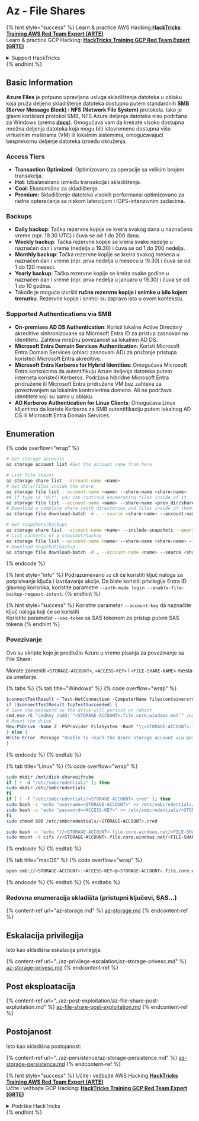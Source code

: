 # Az - File Shares

{% hint style="success" %}
Learn & practice AWS Hacking:<img src="../../../.gitbook/assets/image (1) (1) (1).png" alt="" data-size="line">[**HackTricks Training AWS Red Team Expert (ARTE)**](https://training.hacktricks.xyz/courses/arte)<img src="../../../.gitbook/assets/image (1) (1) (1).png" alt="" data-size="line">\
Learn & practice GCP Hacking: <img src="../../../.gitbook/assets/image (2).png" alt="" data-size="line">[**HackTricks Training GCP Red Team Expert (GRTE)**<img src="../../../.gitbook/assets/image (2).png" alt="" data-size="line">](https://training.hacktricks.xyz/courses/grte)

<details>

<summary>Support HackTricks</summary>

* Check the [**subscription plans**](https://github.com/sponsors/carlospolop)!
* **Join the** 💬 [**Discord group**](https://discord.gg/hRep4RUj7f) or the [**telegram group**](https://t.me/peass) or **follow** us on **Twitter** 🐦 [**@hacktricks\_live**](https://twitter.com/hacktricks_live)**.**
* **Share hacking tricks by submitting PRs to the** [**HackTricks**](https://github.com/carlospolop/hacktricks) and [**HackTricks Cloud**](https://github.com/carlospolop/hacktricks-cloud) github repos.

</details>
{% endhint %}

## Basic Information

**Azure Files** je potpuno upravljana usluga skladištenja datoteka u oblaku koja pruža deljeno skladištenje datoteka dostupno putem standardnih **SMB (Server Message Block)** i **NFS (Network File System)** protokola. Iako je glavni korišćeni protokol SMB, NFS Azure deljenja datoteka nisu podržana za Windows (prema [**docs**](https://learn.microsoft.com/en-us/azure/storage/files/files-nfs-protocol)). Omogućava vam da kreirate visoko dostupna mrežna deljenja datoteka koja mogu biti istovremeno dostupna više virtuelnim mašinama (VM) ili lokalnim sistemima, omogućavajući besprekornu deljenje datoteka između okruženja.

### Access Tiers

* **Transaction Optimized**: Optimizovano za operacije sa velikim brojem transakcija.
* **Hot**: Izbalansirano između transakcija i skladištenja.
* **Cool**: Ekonomično za skladištenje.
* **Premium:** Skladištenje datoteka visokih performansi optimizovano za radne opterećenja sa niskom latencijom i IOPS-intenzivnim zadacima.

### Backups

* **Daily backup**: Tačka rezervne kopije se kreira svakog dana u naznačeno vreme (npr. 19.30 UTC) i čuva se od 1 do 200 dana.
* **Weekly backup**: Tačka rezervne kopije se kreira svake nedelje u naznačen dan i vreme (nedelja u 19.30) i čuva se od 1 do 200 nedelja.
* **Monthly backup**: Tačka rezervne kopije se kreira svakog meseca u naznačen dan i vreme (npr. prva nedelja u mesecu u 19.30) i čuva se od 1 do 120 meseci.
* **Yearly backup**: Tačka rezervne kopije se kreira svake godine u naznačen dan i vreme (npr. prva nedelja u januaru u 19.30) i čuva se od 1 do 10 godina.
* Takođe je moguće izvršiti **ručne rezervne kopije i snimke u bilo kojem trenutku**. Rezervne kopije i snimci su zapravo isto u ovom kontekstu.

### Supported Authentications via SMB

* **On-premises AD DS Authentication**: Koristi lokalne Active Directory akreditive sinhronizovane sa Microsoft Entra ID za pristup zasnovan na identitetu. Zahteva mrežnu povezanost sa lokalnim AD DS.
* **Microsoft Entra Domain Services Authentication**: Koristi Microsoft Entra Domain Services (oblaci zasnovani AD) za pružanje pristupa koristeći Microsoft Entra akreditive.
* **Microsoft Entra Kerberos for Hybrid Identities**: Omogućava Microsoft Entra korisnicima da autentifikuju Azure deljenja datoteka putem interneta koristeći Kerberos. Podržava hibridne Microsoft Entra pridružene ili Microsoft Entra pridružene VM bez zahteva za povezivanjem sa lokalnim kontrolerima domena. Ali ne podržava identitete koji su samo u oblaku.
* **AD Kerberos Authentication for Linux Clients**: Omogućava Linux klijentima da koriste Kerberos za SMB autentifikaciju putem lokalnog AD DS ili Microsoft Entra Domain Services.

## Enumeration

{% code overflow="wrap" %}
```bash
# Get storage accounts
az storage account list #Get the account name from here

# List file shares
az storage share list --account-name <name>
# Get dirs/files inside the share
az storage file list --account-name <name> --share-name <share-name>
## If type is "dir", you can continue enumerating files inside of it
az storage file list --account-name <name> --share-name <prev_dir/share-name>
# Download a complete share (with directories and files inside of them)
az storage file download-batch -d . --source <share-name> --account-name <name>

# Get snapshots/backups
az storage share list --account-name <name> --include-snapshots --query "[?snapshot != null]"
# List contents of a snapshot/backup
az storage file list --account-name <name> --share-name <share-name> --snapshot <snapshot-version> #e.g. "2024-11-25T11:26:59.0000000Z"
# Download snapshot/backup
az storage file download-batch -d . --account-name <name> --source <share-name> --snapshot <snapshot-version>
```
{% endcode %}

{% hint style="info" %}
Podrazumevano `az` cli će koristiti ključ naloga za potpisivanje ključa i izvršavanje akcije. Da biste koristili privilegije Entra ID glavnog korisnika, koristite parametre `--auth-mode login --enable-file-backup-request-intent`.
{% endhint %}

{% hint style="success" %}
Koristite parametar `--account-key` da naznačite ključ naloga koji će se koristiti\
Koristite parametar `--sas-token` sa SAS tokenom za pristup putem SAS tokena
{% endhint %}

### Povezivanje

Ovo su skripte koje je predložio Azure u vreme pisanja za povezivanje sa File Share:

Morate zameniti `<STORAGE-ACCOUNT>`, `<ACCESS-KEY>` i `<FILE-SHARE-NAME>` mesta za umetanje.

{% tabs %}
{% tab title="Windows" %}
{% code overflow="wrap" %}
```powershell
$connectTestResult = Test-NetConnection -ComputerName filescontainersrdtfgvhb.file.core.windows.net -Port 445
if ($connectTestResult.TcpTestSucceeded) {
# Save the password so the drive will persist on reboot
cmd.exe /C "cmdkey /add:`"<STORAGE-ACCOUNT>.file.core.windows.net`" /user:`"localhost\<STORAGE-ACCOUNT>`" /pass:`"<ACCESS-KEY>`""
# Mount the drive
New-PSDrive -Name Z -PSProvider FileSystem -Root "\\<STORAGE-ACCOUNT>.file.core.windows.net\<FILE-SHARE-NAME>" -Persist
} else {
Write-Error -Message "Unable to reach the Azure storage account via port 445. Check to make sure your organization or ISP is not blocking port 445, or use Azure P2S VPN, Azure S2S VPN, or Express Route to tunnel SMB traffic over a different port."
}
```
{% endcode %}
{% endtab %}

{% tab title="Linux" %}
{% code overflow="wrap" %}
```bash
sudo mkdir /mnt/disk-shareeifrube
if [ ! -d "/etc/smbcredentials" ]; then
sudo mkdir /etc/smbcredentials
fi
if [ ! -f "/etc/smbcredentials/<STORAGE-ACCOUNT>.cred" ]; then
sudo bash -c 'echo "username=<STORAGE-ACCOUNT>" >> /etc/smbcredentials/<STORAGE-ACCOUNT>.cred'
sudo bash -c 'echo "password=<ACCESS-KEY>" >> /etc/smbcredentials/<STORAGE-ACCOUNT>.cred'
fi
sudo chmod 600 /etc/smbcredentials/<STORAGE-ACCOUNT>.cred

sudo bash -c 'echo "//<STORAGE-ACCOUNT>.file.core.windows.net/<FILE-SHARE-NAME> /mnt/<FILE-SHARE-NAME> cifs nofail,credentials=/etc/smbcredentials/<STORAGE-ACCOUNT>.cred,dir_mode=0777,file_mode=0777,serverino,nosharesock,actimeo=30" >> /etc/fstab'
sudo mount -t cifs //<STORAGE-ACCOUNT>.file.core.windows.net/<FILE-SHARE-NAME> /mnt/<FILE-SHARE-NAME> -o credentials=/etc/smbcredentials/<STORAGE-ACCOUNT>.cred,dir_mode=0777,file_mode=0777,serverino,nosharesock,actimeo=30
```
{% endcode %}
{% endtab %}

{% tab title="macOS" %}
{% code overflow="wrap" %}
```bash
open smb://<STORAGE-ACCOUNT>:<ACCESS-KEY>@<STORAGE-ACCOUNT>.file.core.windows.net/<FILE-SHARE-NAME>
```
{% endcode %}
{% endtab %}
{% endtabs %}

### Redovna enumeracija skladišta (pristupni ključevi, SAS...)

{% content-ref url="az-storage.md" %}
[az-storage.md](az-storage.md)
{% endcontent-ref %}

## Eskalacija privilegija

Isto kao skladišna eskalacija privilegija:

{% content-ref url="../az-privilege-escalation/az-storage-privesc.md" %}
[az-storage-privesc.md](../az-privilege-escalation/az-storage-privesc.md)
{% endcontent-ref %}

## Post eksploatacija

{% content-ref url="../az-post-exploitation/az-file-share-post-exploitation.md" %}
[az-file-share-post-exploitation.md](../az-post-exploitation/az-file-share-post-exploitation.md)
{% endcontent-ref %}

## Postojanost

Isto kao skladišna postojanost:

{% content-ref url="../az-persistence/az-storage-persistence.md" %}
[az-storage-persistence.md](../az-persistence/az-storage-persistence.md)
{% endcontent-ref %}

{% hint style="success" %}
Učite i vežbajte AWS Hacking:<img src="../../../.gitbook/assets/image (1) (1) (1).png" alt="" data-size="line">[**HackTricks Training AWS Red Team Expert (ARTE)**](https://training.hacktricks.xyz/courses/arte)<img src="../../../.gitbook/assets/image (1) (1) (1).png" alt="" data-size="line">\
Učite i vežbajte GCP Hacking: <img src="../../../.gitbook/assets/image (2).png" alt="" data-size="line">[**HackTricks Training GCP Red Team Expert (GRTE)**<img src="../../../.gitbook/assets/image (2).png" alt="" data-size="line">](https://training.hacktricks.xyz/courses/grte)

<details>

<summary>Podrška HackTricks</summary>

* Proverite [**planove pretplate**](https://github.com/sponsors/carlospolop)!
* **Pridružite se** 💬 [**Discord grupi**](https://discord.gg/hRep4RUj7f) ili [**telegram grupi**](https://t.me/peass) ili **pratite** nas na **Twitteru** 🐦 [**@hacktricks\_live**](https://twitter.com/hacktricks_live)**.**
* **Podelite hakerske trikove slanjem PR-ova na** [**HackTricks**](https://github.com/carlospolop/hacktricks) i [**HackTricks Cloud**](https://github.com/carlospolop/hacktricks-cloud) github repozitorijume.

</details>
{% endhint %}
